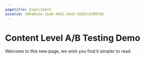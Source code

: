 ```yaml
---
pagetitle: Experiment
assetid: 206a0a1e-1ea0-4b81-b4a7-8d2bc429973b
---
```

# Content Level A/B Testing Demo

Welcome to this new page, we wish you find it simpler to read.

